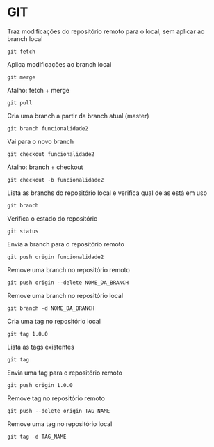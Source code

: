 # GIT

Traz modificações do repositório remoto para o local, sem aplicar ao branch local

```git fetch```

Aplica modificações ao branch local

```git merge```

Atalho: fetch + merge

```git pull```

Cria uma branch a partir da branch atual (master)

```git branch funcionalidade2```

Vai para o novo branch

```git checkout funcionalidade2```

Atalho: branch + checkout

```git checkout -b funcionalidade2```

Lista as branchs do repositório local e verifica qual delas está em uso

```git branch```

Verifica o estado do repositório

```git status```

Envia a branch para o repositório remoto

```git push origin funcionalidade2```

Remove uma branch no repositório remoto

```git push origin --delete NOME_DA_BRANCH```

Remove uma branch no repositório local

```git branch -d NOME_DA_BRANCH```

Cria uma tag no repositório local

```git tag 1.0.0```

Lista as tags existentes

```git tag```

Envia uma tag para o repositório remoto

```git push origin 1.0.0```

Remove tag no repositório remoto

```git push --delete origin TAG_NAME```

Remove uma tag no repositório local

```git tag -d TAG_NAME```
